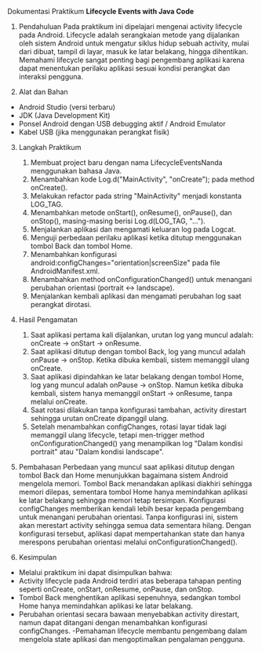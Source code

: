 Dokumentasi Praktikum
**Lifecycle Events with Java Code**

1. Pendahuluan
Pada praktikum ini dipelajari mengenai activity lifecycle pada Android. Lifecycle adalah serangkaian metode yang dijalankan oleh sistem Android untuk mengatur siklus hidup sebuah activity, mulai dari dibuat, tampil di layar, masuk ke latar belakang, hingga dihentikan. Memahami lifecycle sangat penting bagi pengembang aplikasi karena dapat menentukan perilaku aplikasi sesuai kondisi perangkat dan interaksi pengguna.

2. Alat dan Bahan
- Android Studio (versi terbaru)
- JDK (Java Development Kit)
- Ponsel Android dengan USB debugging aktif / Android Emulator
- Kabel USB (jika menggunakan perangkat fisik)

3. Langkah Praktikum
   1) Membuat project baru dengan nama LifecycleEventsNanda menggunakan bahasa Java.
   2) Menambahkan kode Log.d("MainActivity", "onCreate"); pada method onCreate().
   3) Melakukan refactor pada string "MainActivity" menjadi konstanta LOG_TAG.
   4) Menambahkan metode onStart(), onResume(), onPause(), dan onStop(), masing-masing berisi Log.d(LOG_TAG, "...").
   5) Menjalankan aplikasi dan mengamati keluaran log pada Logcat.
   6) Menguji perbedaan perilaku aplikasi ketika ditutup menggunakan tombol Back dan tombol Home.
   7) Menambahkan konfigurasi android:configChanges="orientation|screenSize" pada file AndroidManifest.xml.
   8) Menambahkan method onConfigurationChanged() untuk menangani perubahan orientasi (portrait ↔ landscape).
   9) Menjalankan kembali aplikasi dan mengamati perubahan log saat perangkat dirotasi.
  
4. Hasil Pengamatan
   1) Saat aplikasi pertama kali dijalankan, urutan log yang muncul adalah: onCreate → onStart → onResume.
   2) Saat aplikasi ditutup dengan tombol Back, log yang muncul adalah onPause → onStop. Ketika dibuka kembali, sistem memanggil ulang onCreate.
   3) Saat aplikasi dipindahkan ke latar belakang dengan tombol Home, log yang muncul adalah onPause → onStop. Namun ketika dibuka kembali, sistem hanya memanggil onStart → onResume, tanpa melalui onCreate.
   4) Saat rotasi dilakukan tanpa konfigurasi tambahan, activity direstart sehingga urutan onCreate dipanggil ulang.
   5) Setelah menambahkan configChanges, rotasi layar tidak lagi memanggil ulang lifecycle, tetapi men-trigger method onConfigurationChanged() yang menampilkan log "Dalam kondisi portrait" atau "Dalam kondisi landscape".

5. Pembahasan
Perbedaan yang muncul saat aplikasi ditutup dengan tombol Back dan Home menunjukkan bagaimana sistem Android mengelola memori. Tombol Back menandakan aplikasi diakhiri sehingga memori dilepas, sementara tombol Home hanya memindahkan aplikasi ke latar belakang sehingga memori tetap tersimpan.
Konfigurasi configChanges memberikan kendali lebih besar kepada pengembang untuk menangani perubahan orientasi. Tanpa konfigurasi ini, sistem akan merestart activity sehingga semua data sementara hilang. Dengan konfigurasi tersebut, aplikasi dapat mempertahankan state dan hanya merespons perubahan orientasi melalui onConfigurationChanged().

6. Kesimpulan
- Melalui praktikum ini dapat disimpulkan bahwa:
- Activity lifecycle pada Android terdiri atas beberapa tahapan penting seperti onCreate, onStart, onResume, onPause, dan onStop.
- Tombol Back menghentikan aplikasi sepenuhnya, sedangkan tombol Home hanya memindahkan aplikasi ke latar belakang.
- Perubahan orientasi secara bawaan menyebabkan activity direstart, namun dapat ditangani dengan menambahkan konfigurasi configChanges.
-Pemahaman lifecycle membantu pengembang dalam mengelola state aplikasi dan mengoptimalkan pengalaman pengguna.
